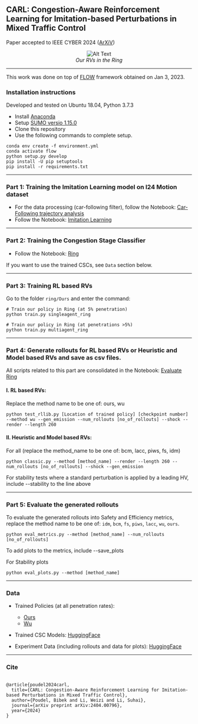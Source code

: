 ## CARL: Congestion-Aware Reinforcement Learning for Imitation-based Perturbations in Mixed Traffic Control
Paper accepted to IEEE CYBER 2024 ([ArXiV](https://arxiv.org/abs/2404.00796v1))

<p align="center">
  <img src="https://github.com/poudel-bibek/EnduRL/blob/5241e6f905b16dcb43df86fbb328b52c64050550/ring/ring_banner.gif" alt="Alt Text">
  <br>
  <i>Our RVs in the Ring</i>
</p>

------
This work was done on top of [FLOW](https://github.com/flow-project/flow) framework obtained on Jan 3, 2023.

### Installation instructions 

Developed and tested on Ubuntu 18.04, Python 3.7.3

- Install [Anaconda](https://www.anaconda.com/)
- Setup [SUMO versio 1.15.0](https://github.com/eclipse-sumo/sumo/releases/tag/v1_15_0)
- Clone this repository
- Use the following commands to complete setup.

```
conda env create -f environment.yml
conda activate flow
python setup.py develop
pip install -U pip setuptools
pip install -r requirements.txt
```
---
### Part 1: Training the Imitation Learning model on I24 Motion dataset
  - For the data processing (car-following filter), follow the Notebook: [Car-Following trajectory analysis](https://github.com/poudel-bibek/CARL/blob/master/car_following/Car-Following%20trajectory%20analysis.ipynb)
  - Follow the Notebook: [Imitation Learning](https://github.com/poudel-bibek/CARL/blob/master/imitation_learning/Imitation%20Learning-1.ipynb)
  

---
### Part 2: Training the Congestion Stage Classifier

- Follow the Notebook: [Ring](https://github.com/poudel-bibek/Imitation_Congestion/blob/master/ring/Ours/CSC_training_ring.ipynb)

If you want to use the trained CSCs, see `Data` section below. 

---
### Part 3: Training RL based RVs

Go to the folder `ring/Ours` and enter the command:

```
# Train our policy in Ring (at 5% penetration) 
python train.py singleagent_ring

# Train our policy in Ring (at penetrations >5%)
python train.py multiagent_ring

```

---
### Part 4: Generate rollouts for RL based RVs or Heuristic and Model based RVs and save as csv files.
All scripts related to this part are consolidated in the Notebook: [Evaluate Ring](https://github.com/poudel-bibek/CARL/blob/master/ring/Evaluate%20Ring.ipynb)

#### I. RL based RVs:

Replace the method name to be one of: ours, wu

```
python test_rllib.py [Location of trained policy] [checkpoint number] --method wu --gen_emission --num_rollouts [no_of_rollouts] --shock --render --length 260
```

#### II. Heuristic and Model based RVs:
For all (replace the method_name to be one of: bcm, lacc, piws, fs, idm)

```
python classic.py --method [method_name] --render --length 260 --num_rollouts [no_of_rollouts] --shock --gen_emission
```
For stability tests where a standard perturbation is applied by a leading HV, include --stability to the line above

---
### Part 5: Evaluate the generated rollouts

To evaluate the generated rollouts into Safety and Efficiency metrics, replace the method name to be one of: `idm`, `bcm`, `fs`, `piws`, `lacc`, `wu`, `ours`.

```
python eval_metrics.py --method [method_name] --num_rollouts [no_of_rollouts]
```

To add plots to the metrics, include --save_plots

For Stability plots

```
python eval_plots.py --method [method_name]
```

---
### Data

- Trained Policies (at all penetration rates):
  - [Ours](https://github.com/poudel-bibek/CARL/tree/master/ring/Ours/Trained_policies)
  - [Wu](https://github.com/poudel-bibek/CARL/tree/master/ring/Wu_et_al/Trained_policies)

- Trained CSC Models: [HuggingFace](https://huggingface.co/matrix-multiply/Congestion_Stage_Classifier/tree/main)

- Experiment Data (including rollouts and data for plots): [HuggingFace](https://huggingface.co/datasets/matrix-multiply/CARL/tree/mainL)

---
### Cite

```

@article{poudel2024carl,
  title={CARL: Congestion-Aware Reinforcement Learning for Imitation-based Perturbations in Mixed Traffic Control},
  author={Poudel, Bibek and Li, Weizi and Li, Suhai},
  journal={arXiv preprint arXiv:2404.00796},
  year={2024}
}

```
